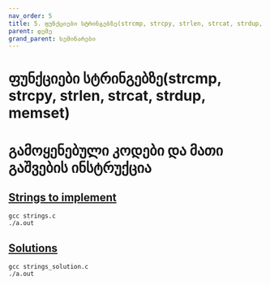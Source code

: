 ```yaml
---
nav_order: 5
title: 5. ფუნქციები სტრინგებზე(strcmp, strcpy, strlen, strcat, strdup, memset)
parent: დემე
grand_parent: სემინარები
---
```


# ფუნქციები სტრინგებზე(strcmp, strcpy, strlen, strcat, strdup, memset)

# გამოყენებული კოდები და მათი გაშვების ინსტრუქცია

## [Strings to implement](https://github.com/freeuni-paradigms/2021/tree/master/Content/Seminars/Deme/S05_memory_string_functions/Strings/strings.c)

```
gcc strings.c
./a.out
```

## [Solutions](https://github.com/freeuni-paradigms/2021/tree/master/Content/Seminars/Deme/S05_memory_string_functions/Strings/strings_solution.c)

```
gcc strings_solution.c
./a.out
```
